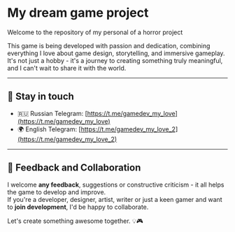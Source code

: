 # My dream game project

Welcome to the repository of my personal of a horror project

This game is being developed with passion and dedication, combining everything I love about game design, storytelling, and immersive gameplay. It's not just a hobby - it's a journey to creating something truly meaningful, and I can't wait to share it with the world.

---

## 📢 Stay in touch

- 🇷🇺 Russian Telegram: [https://t.me/gamedev_my_love](https://t.me/gamedev_my_love)  
- 🌍 English Telegram: [https://t.me/gamedev_my_love_2](https://t.me/gamedev_my_love_2)

---

## 🤝 Feedback and Collaboration

I welcome **any feedback**, suggestions or constructive criticism - it all helps the game to develop and improve.  
If you're a developer, designer, artist, writer or just a keen gamer and want to **join development**, I'd be happy to collaborate.

Let's create something awesome together. 💡🎮  
